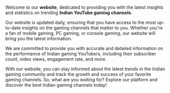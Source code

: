 Welcome to our **website**, dedicated to providing you with the latest insights and statistics on trending **Indian YouTube gaming channels**. 

Our website is updated daily, ensuring that you have access to the most up-to-date insights on the gaming channels that matter to you. Whether you're a fan of mobile gaming, PC gaming, or console gaming, our website will bring you the latest information. 

We are committed to provide you with accurate and detailed information on the performance of Indian gaming YouTubers, including their subscriber count, video views, engagement rate, and more. 

With our website, you can stay informed about the latest trends in the Indian gaming community and track the growth and success of your favorite gaming channels. So, what are you waiting for? Explore our platform and discover the best Indian gaming channels today!
